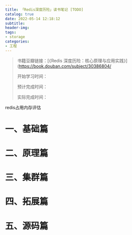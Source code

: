 ```yaml
---
title: 「Redis深度历险」读书笔记 [TODO]
catalog: true
date: 2022-05-14 12:18:12
subtitle:
header-img:
tags:
- storage
categories:
- 工程
---
```


> 书籍豆瓣链接：[《Redis 深度历险：核心原理与应用实践》](https://book.douban.com/subject/30386804/
> 
> 开始学习时间：
> 
> 预计完成时间：
> 
> 实际完成时间：

redis占用内存评估

# 一、基础篇

# 二、原理篇

# 三、集群篇

# 四、拓展篇

# 五、源码篇

# 